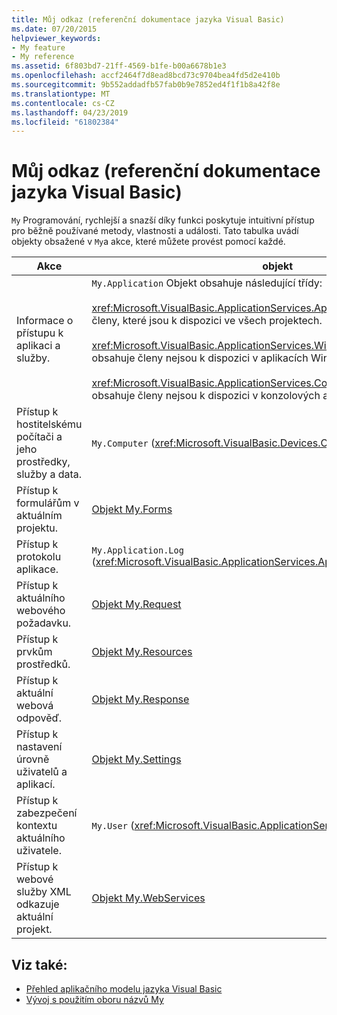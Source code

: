 ```yaml
---
title: Můj odkaz (referenční dokumentace jazyka Visual Basic)
ms.date: 07/20/2015
helpviewer_keywords:
- My feature
- My reference
ms.assetid: 6f803bd7-21ff-4569-b1fe-b00a6678b1e3
ms.openlocfilehash: accf2464f7d8ead8bcd73c9704bea4fd5d2e410b
ms.sourcegitcommit: 9b552addadfb57fab0b9e7852ed4f1f1b8a42f8e
ms.translationtype: MT
ms.contentlocale: cs-CZ
ms.lasthandoff: 04/23/2019
ms.locfileid: "61802384"
---
```

# <a name="my-reference-visual-basic"></a>Můj odkaz (referenční dokumentace jazyka Visual Basic)
`My` Programování, rychlejší a snazší díky funkci poskytuje intuitivní přístup pro běžně používané metody, vlastnosti a události. Tato tabulka uvádí objekty obsažené v `My`a akce, které můžete provést pomocí každé.  
  
|**Akce**|**objekt**|  
|----------------|----------------|  
|Informace o přístupu k aplikaci a služby.|`My.Application` Objekt obsahuje následující třídy:<br /><br /> <xref:Microsoft.VisualBasic.ApplicationServices.ApplicationBase> obsahuje členy, které jsou k dispozici ve všech projektech.<br /><br /> <xref:Microsoft.VisualBasic.ApplicationServices.WindowsFormsApplicationBase> obsahuje členy nejsou k dispozici v aplikacích Windows Forms.<br /><br /> <xref:Microsoft.VisualBasic.ApplicationServices.ConsoleApplicationBase> obsahuje členy nejsou k dispozici v konzolových aplikacích.|  
|Přístup k hostitelskému počítači a jeho prostředky, služby a data.|`My.Computer` (<xref:Microsoft.VisualBasic.Devices.Computer>)|  
|Přístup k formulářům v aktuálním projektu.|[Objekt My.Forms](../../../visual-basic/language-reference/objects/my-forms-object.md)|  
|Přístup k protokolu aplikace.|`My.Application.Log` (<xref:Microsoft.VisualBasic.ApplicationServices.ApplicationBase.Log%2A>)|  
|Přístup k aktuálního webového požadavku.|[Objekt My.Request](../../../visual-basic/language-reference/objects/my-request-object.md)|  
|Přístup k prvkům prostředků.|[Objekt My.Resources](../../../visual-basic/language-reference/objects/my-resources-object.md)|  
|Přístup k aktuální webová odpověď.|[Objekt My.Response](../../../visual-basic/language-reference/objects/my-response-object.md)|  
|Přístup k nastavení úrovně uživatelů a aplikací.|[Objekt My.Settings](../../../visual-basic/language-reference/objects/my-settings-object.md)|  
|Přístup k zabezpečení kontextu aktuálního uživatele.|`My.User` (<xref:Microsoft.VisualBasic.ApplicationServices.User>)|  
|Přístup k webové služby XML odkazuje aktuální projekt.|[Objekt My.WebServices](../../../visual-basic/language-reference/objects/my-webservices-object.md)|  
  
## <a name="see-also"></a>Viz také:

- [Přehled aplikačního modelu jazyka Visual Basic](../../../visual-basic/developing-apps/development-with-my/overview-of-the-visual-basic-application-model.md)
- [Vývoj s použitím oboru názvů My](../../../visual-basic/developing-apps/development-with-my/index.md)
